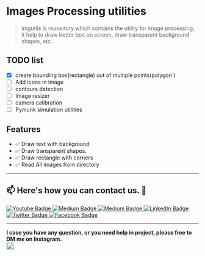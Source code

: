 # Images Processing utilities

> imgutils is repository which contains the utility for image processing, it help to draw better text on screen, draw transparent background shapes, etc.

## TODO list

- [x] create bounding box(rectangle) out of multiple points(polygon )
- [ ] Add icons in image
- [ ] contours detection
- [ ] Image resizer
- [ ] camera calibration
- [ ] Pymunk simulation utilities

## Features

- ✅ Draw text with background
- ✅ Draw transparent shapes.
- ✅ Draw rectangle with corners
- ✅ Read All images from directory
  
---
## 📫 Here's how you can contact us. :wave:

   <div id="badges">

 <!-- Youtube Badge -->
  <a href="https://www.youtube.com/c/aiphile">
    <img src="https://img.shields.io/badge/YouTube-red?style=for-the-badge&logo=youtube&logoColor=white" alt="Youtube Badge"/>
  </a>

<!-- Instagram Badge  -->
  <a href="https://www.instagram.com/aiphile17">
    <img src="https://img.shields.io/badge/Instagram-purple?style=for-the-badge&logo=Instagram&logoColor=white" alt="Medium Badge"/>

<!-- Medium Badge  -->
  <a href="https://medium.com/@aiphile">
    <img src="https://img.shields.io/badge/Medium-black?style=for-the-badge&logo=Medium&logoColor=white" alt="Medium Badge"/>
  </a>

<!-- LinkedIn Badge -->
  <a href="https://www.linkedin.com/company/aiphile">
    <img src="https://img.shields.io/badge/LinkedIn-blue?style=for-the-badge&logo=linkedin&logoColor=white" alt="LinkedIn Badge"/>
  </a>

  <!-- Twitter Badge  -->
  <a href="https://twitter.com/ai_phile">
    <img src="https://img.shields.io/badge/Twitter-blue?style=for-the-badge&logo=twitter&logoColor=white" alt="Twitter Badge"/>
  </a>

  <!-- Face book badge  -->
  <a href="https://web.facebook.com/AIPhile17">
    <img src="https://img.shields.io/badge/Facebook-blue?style=for-the-badge&logo=Facebook&logoColor=white" alt="Facebook Badge"/>
  </a>

</div>

---
**I case you have any question, or you need help in project, please free to  DM me on Instagram.**  
 <a href="https://www.instagram.com/aiphile17">
    <img src="https://img.shields.io/badge/Instagram-purple?style=for-the-badge&logo=Instagram&logoColor=white" height=20  alt="Insta Badge"/>